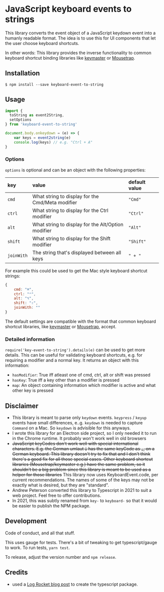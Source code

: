 # JavaScript keyboard events to strings

This library converts the event object of a JavaScript keydown event
into a humanly readable format.
The idea is to use this for UI components that let the user choose keyboard shortcuts.

In other words: This library provides the inverse functionality to common keyboard shortcut binding libraries like [keymaster](https://github.com/madrobby/keymaster) or [Mousetrap](https://craig.is/killing/mice).

## Installation

```
$ npm install --save keyboard-event-to-string
```

## Usage

```js
import {
  toString as event2String,
  setOptions
} from 'keyboard-event-to-string'

document.body.onkeydown = (e) => {
	var keys = event2string(e)
	console.log(keys) // e.g. "Ctrl + A"
}
```

### Options

`options` is optional and can be an object with the following properties:

| key | value | default value |
|:--|:--|:--|
| `cmd` |  What string to display for the Cmd/Meta modifier | `"Cmd"` |
| `ctrl` |  What string to display for the Ctrl modifier | `"Ctrl"` |
| `alt` |  What string to display for the Alt/Option modifier | `"Alt"` |
| `shift` |  What string to display for the Shift modifier | `"Shift"` |
| `joinWith` | The string that's displayed between all keys | `" + "`

For example this could be used to get the Mac style keyboard shortcut strings:

```js
{
	cmd: "⌘",
	ctrl: "⌃",
	alt: "⌥",
	shift: "⇧",
	joinWith: ""
}
```

The default settings are compatible with the format that common keyboard shortcut libraries, like [keymaster](https://github.com/madrobby/keymaster) or [Mousetrap](https://craig.is/killing/mice), accept.

### Detailed information

`require('key-event-to-string').details(e)` can be used to get more details. This can be useful for
validating keyboard shortcuts, e.g. for requiring a modifier and a normal key.
It returns an object with this information:

- `hasModifier`: True iff atleast one of cmd, ctrl, alt or shift was pressed
- `hasKey`: True iff a key other than a modifier is pressed
- `map`: An object containing information which modifier is active and what
  other key is pressed


## Disclaimer

- This library is meant to parse only `keydown` events. `keypress` / `keyup` events have small differences, e..g. `keydown` is needed to capture `Command` on a Mac. So `keydown` is advisible for this anyways.
- I wrote this library for an Electron side project, so I only needed it to run in the Chrome runtime. It probably won't work well in old browsers
- ~~JavaScript keyCodes don't work well with special international characters. E.g. the German umlaut `ö` has the same keyCode as `;`, on a German keyboard. This library doesn't try to fix that and I don't think there's a good fix for all those special cases. Other keyboard shortcut libraries (Mousetrap/keymaster e.g.) have the same problem, so it shouldn't be a big problem since this library is meant to be used as a helper for those libraries~~ This library now uses KeyboardEvent.code, per current recommendations. The names of some of the keys may not be exactly what is desired, but they are "standard".
- Andrew Peterson converted this library to Typescript in 2021 to suit a web project. Feel free to offer contributions.
- In 2021, this was subtly renamed from `key-` to `keyboard-` so that it would be easier to publish the NPM package.

## Development

Code of conduct, and all that stuff.

This uses gauge for tests. There's a bit of tweaking to get typescript/gauge to work. To 
run tests, `yarn test`.

To release, adjust the version number and `npm release`.

## Credits

- used a [Log Rocket blog post](https://blog.logrocket.com/publishing-node-modules-typescript-es-modules/) to create the typescript package.
